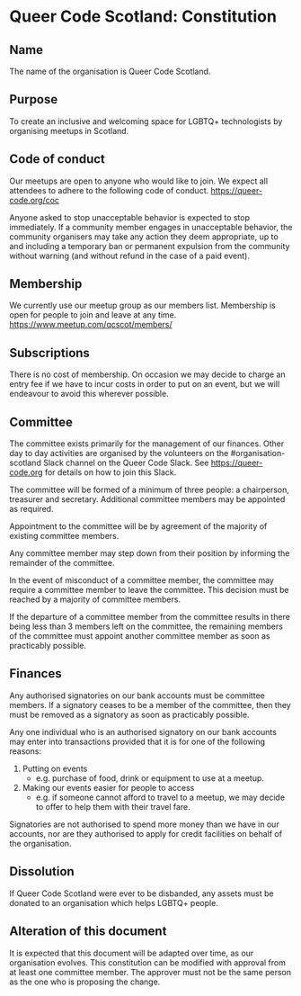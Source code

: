 # Queer Code Scotland: Constitution

## Name

The name of the organisation is Queer Code Scotland.

## Purpose

To create an inclusive and welcoming space for LGBTQ+ technologists by organising meetups in 
Scotland.

## Code of conduct

Our meetups are open to anyone who would like to join. We expect all attendees to adhere to the 
following code of conduct. https://queer-code.org/coc

Anyone asked to stop unacceptable behavior is expected to stop immediately. If a community member 
engages in unacceptable behavior, the community organisers may take any action they deem 
appropriate, up to and including a temporary ban or permanent expulsion from the community without 
warning (and without refund in the case of a paid event).

## Membership

We currently use our meetup group as our members list. 
Membership is open for people to join and leave at any time. https://www.meetup.com/qcscot/members/

## Subscriptions

There is no cost of membership. On occasion we may decide to charge an 
entry fee if we have to incur costs in order to put on an event, but we will endeavour to avoid 
this wherever possible. 

## Committee

The committee exists primarily for the management of our finances. Other day to day activities are
organised by the volunteers on the #organisation-scotland Slack channel on the Queer Code Slack. 
See https://queer-code.org for details on how to join this Slack.

The committee will be formed of a minimum of three people: a chairperson, treasurer and secretary.
Additional committee members may be appointed as required.

Appointment to the committee will be by agreement of the majority of existing committee members.

Any committee member may step down from their position by informing the remainder of the committee.

In the event of misconduct of a committee member, the committee may require a committee member to 
leave the committee. This decision must be reached by a majority of committee members.

If the departure of a committee member from the committee results in there being less than 3
members left on the committee, the remaining members of the committee must appoint another
committee member as soon as practicably possible.

## Finances

Any authorised signatories on our bank accounts must be committee members. 
If a signatory ceases to be a member of the committee, then they must be removed as a signatory as 
soon as practicably possible.

Any one individual who is an authorised signatory on our bank accounts may enter into transactions 
provided that it is for one of the following reasons:
1. Putting on events 
    - e.g. purchase of food, drink or equipment to use at a meetup.
2. Making our events easier for people to access 
    - e.g. if someone cannot afford to travel to a meetup, we may decide to offer to help them with 
    their travel fare.

Signatories are not authorised to spend more money than we have in our accounts, nor are they 
authorised to apply for credit facilities on behalf of the organisation.

## Dissolution

If Queer Code Scotland were ever to be disbanded, any assets must be donated to an
organisation which helps LGBTQ+ people.

## Alteration of this document

It is expected that this document will be adapted over time, as our organisation evolves.
This constitution can be modified with approval from at least one committee member. The approver 
must not be the same person as the one who is proposing the change.
